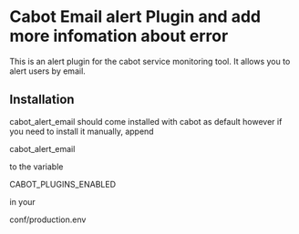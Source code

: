 Cabot Email alert Plugin and add more infomation about error
=====

This is an alert plugin for the cabot service monitoring tool. It allows you to alert users by email.

## Installation
cabot_alert_email should come installed with cabot as default however if you need to install it manually, append

cabot_alert_email

to the variable

CABOT_PLUGINS_ENABLED

in your

conf/production.env
